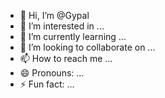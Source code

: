 - 👋 Hi, I’m @Gypal
- 👀 I’m interested in ...
- 🌱 I’m currently learning ...
- 💞️ I’m looking to collaborate on ...
- 📫 How to reach me ...
- 😄 Pronouns: ...
- ⚡ Fun fact: ...

<!---
Gypal/Gypal is a ✨ special ✨ repository because its `README.md` (this file) appears on your GitHub profile.
You can click the Preview link to take a look at your changes.
--->
